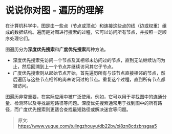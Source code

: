 # 说说你对图 - 遍历的理解

在计算机科学中，图是由一些点（节点或顶点）和连接这些点的线（边或权重）组成的数据结构。遍历是对图进行搜索的过程，它可以访问所有节点，并按照一定顺序处理它们。

图遍历分为**深度优先搜索**和**广度优先搜索**两种方法。

+ 深度优先搜索先访问一个节点及其相邻未访问过的节点，直到无法继续访问为止，然后回溯到上一个节点并继续访问其它子节点。
+ 广度优先搜索则从起始节点开始，首先遍历所有与该节点直接相邻的节点，然后遍历与这些节点相邻的尚未访问过的节点。重复这个过程，直到所有节点都被访问。

图遍历非常重要，在实际应用中被广泛使用。例如，它可以用于寻找图中的连通分量、检测环以及寻找最短路径等问题。深度优先搜索通常用于找到图中的所有路径，而广度优先搜索则更适合查找最短路径或解决迷宫等问题。



> 原文: <https://www.yuque.com/tulingzhouyu/db22bv/xi8zn8cdzbnsgaa5>